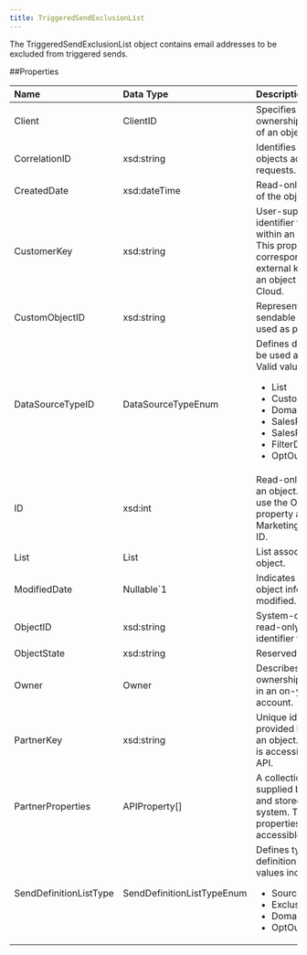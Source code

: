```yaml
---
title: TriggeredSendExclusionList
---
```

The TriggeredSendExclusionList object contains email addresses to be excluded from triggered sends.

##Properties
<table class="table table-hover"> <thead align="left"><tr><th>Name</th><th>Data Type</th><th>Description</th></tr></thead> <tbody><tr><td>Client</td><td>ClientID</td><td>Specifies the account ownership and context of an object.</td></tr><tr><td>CorrelationID</td><td>xsd:string</td><td>Identifies correlation of objects across several requests.</td></tr><tr><td>CreatedDate</td><td>xsd:dateTime</td><td>Read-only date and time of the object's creation.</td></tr><tr><td>CustomerKey</td><td>xsd:string</td><td>User-supplied unique identifier for an object within an object type. This property corresponds to the external key assigned to an object in Marketing Cloud.</td></tr><tr><td>CustomObjectID</td><td>xsd:string</td><td>Represents the ID of the sendable data extension used as part of a send.</td></tr><tr><td>DataSourceTypeID</td><td>DataSourceTypeEnum</td><td>Defines data source to be used as part of send. Valid values include:<ul> <li>List</li> <li>CustomObject</li> <li>DomainExclusion</li> <li>SalesForceReport</li> <li>SalesForceCampaign</li> <li>FilterDefinition</li> <li>OptOutList</li> </ul></td></tr><tr><td>ID</td><td>xsd:int</td><td>Read-only identifier for an object. Some objects use the ObjectID property as the Marketing Cloud unique ID.</td></tr><tr><td>List</td><td>List</td><td>List associated with an object.</td></tr><tr><td>ModifiedDate</td><td>Nullable&#96;1</td><td>Indicates the last time object information was modified.</td></tr><tr><td>ObjectID</td><td>xsd:string</td><td>System-controlled, read-only text string identifier for object.</td></tr><tr><td>ObjectState</td><td>xsd:string</td><td>Reserved for future use.</td></tr><tr><td>Owner</td><td>Owner</td><td>Describes account ownership of subscriber in an on-your-behalf account.</td></tr><tr><td>PartnerKey</td><td>xsd:string</td><td>Unique identifier provided by partner for an object. This property is accessible only via API.</td></tr><tr><td>PartnerProperties</td><td>APIProperty[]</td><td>A collection of metadata supplied by the client and stored by the system. These properties are accessible only via API.</td></tr><tr><td>SendDefinitionListType</td><td>SendDefinitionListTypeEnum</td><td>Defines type of send definition list. Valid values include:<ul> <li>SourceList</li> <li>ExclusionList</li> <li>DomainExclusion</li> <li>OptOutList</li> </ul></td></tr></tbody></table>
